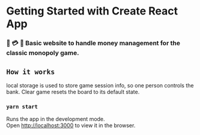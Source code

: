 # Getting Started with Create React App

### 🎲 💳 🧐 Basic website to handle money management for the classic monopoly game.

## `How it works`
local storage is used to store game session info, so one person controls the bank. Clear game resets the board to its default state.

### `yarn start`
Runs the app in the development mode.\
Open [http://localhost:3000](http://localhost:3000) to view it in the browser.